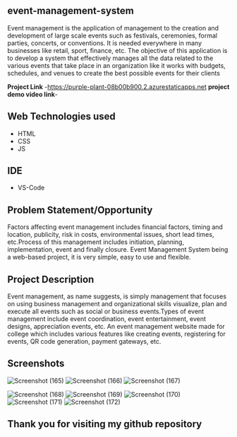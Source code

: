 ## event-management-system
Event management is the application of management to the creation and development of large scale events such as festivals, ceremonies, formal parties, concerts, or conventions. It is needed everywhere in many businesses like retail, sport, finance, etc. The objective of this application is to develop a system that effectively manages all the data related to the various events that take place in an organization like it works with budgets, schedules, and venues to create the best possible events for their clients

**Project Link** -https://purple-plant-08b00b900.2.azurestaticapps.net
**project demo video link**-

## Web Technologies used
- HTML
- CSS
- JS 
## IDE
- VS-Code
## Problem Statement/Opportunity
Factors affecting event management includes financial factors, timing and location, publicity, risk in costs, environmental issues, short lead times, etc.Process of this management includes initiation, planning, implementation, event and finally closure.
Event Management System being a web-based project, it is very simple, easy to use and flexible.

## Project Description
Event management, as name suggests, is simply management that focuses on using business management and organizational skills visualize, plan and execute all events such as social or business events.Types of event management include event coordination, event entertainment, event designs, appreciation events, etc.
An event management website made for college which includes various features like creating events, registering for events, QR code generation, payment gateways, etc.

## Screenshots
![Screenshot (165)](https://user-images.githubusercontent.com/124521963/226082419-a7877567-d125-4ff1-8dda-f495e21b5257.png)
![Screenshot (166)](https://user-images.githubusercontent.com/124521963/226082420-0225d7e5-778a-4fed-9de6-606735c7f829.png)
![Screenshot (167)](https://user-images.githubusercontent.com/124521963/226082422-66c8ce94-64f3-407f-8a57-0f02758241b2.png)

![Screenshot (168)](https://user-images.githubusercontent.com/124521963/226082432-5f07e00f-8821-432d-a4ba-a807b3107e69.png)
![Screenshot (169)](https://user-images.githubusercontent.com/124521963/226082435-a4314fc6-9249-4437-8161-1d69bc580005.png)
![Screenshot (170)](https://user-images.githubusercontent.com/124521963/226082449-bb983238-0fa1-4b18-9a3e-a44e0bf45c10.png)
![Screenshot (171)](https://user-images.githubusercontent.com/124521963/226082455-ed2b20c5-5c90-40ef-a579-ea7efa636a46.png)
![Screenshot (172)](https://user-images.githubusercontent.com/124521963/226082464-1407644a-2dfc-437d-9aa0-ac9ce064abc4.png)

## Thank you for visiting my github repository

